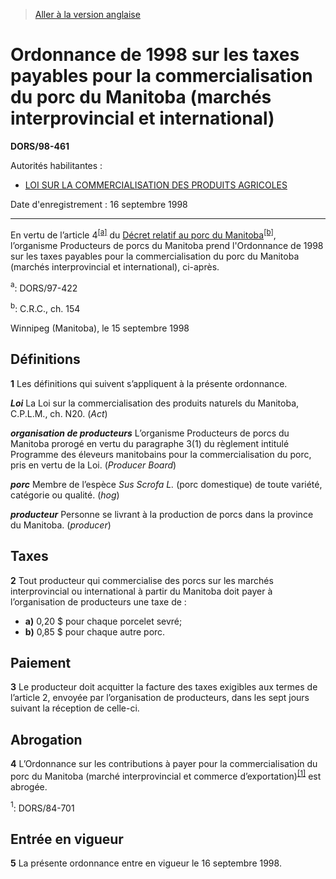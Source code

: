 > [Aller à la version anglaise](/en/Regulations/Statutory%20Orders%20and%20Regulations/98/461.md)

# Ordonnance de 1998 sur les taxes payables pour la commercialisation du porc du Manitoba (marchés interprovincial et international)

**DORS/98-461**

Autorités habilitantes : 
- [LOI SUR LA COMMERCIALISATION DES PRODUITS AGRICOLES](/fr/Lois/Lois%20révisées%20du%20Canada/A/A-6.md)

Date d'enregistrement : 16 septembre 1998

----------

En vertu de l’article 4<sup><a href='#footnotea_f'>[a]</a></sup> du [Décret relatif au porc du Manitoba](/fr/Règlements/Codification%20des%20règlements%20du%20Canada/101-200/C.R.C.,%20ch.%20154.md)<sup><a href='#footnoteb_f'>[b]</a></sup>, l’organisme Producteurs de porcs du Manitoba prend l'Ordonnance de 1998 sur les taxes payables pour la commercialisation du porc du Manitoba (marchés interprovincial et international), ci-après.

<a name='footnotea_f'><sup>a</sup></a>: DORS/97-422<br />

<a name='footnoteb_f'><sup>b</sup></a>: C.R.C., ch. 154<br />

Winnipeg (Manitoba), le 15 septembre 1998




## Définitions


**1** Les définitions qui suivent s’appliquent à la présente ordonnance.

***Loi*** La Loi sur la commercialisation des produits naturels du Manitoba, C.P.L.M., ch. N20. (*Act*)

***organisation de producteurs*** L’organisme Producteurs de porcs du Manitoba prorogé en vertu du paragraphe 3(1) du règlement intitulé Programme des éleveurs manitobains pour la commercialisation du porc, pris en vertu de la Loi. (*Producer Board*)

***porc*** Membre de l’espèce *Sus Scrofa L.* (porc domestique) de toute variété, catégorie ou qualité. (*hog*)

***producteur*** Personne se livrant à la production de porcs dans la province du Manitoba. (*producer*)




## Taxes


**2** Tout producteur qui commercialise des porcs sur les marchés interprovincial ou international à partir du Manitoba doit payer à l’organisation de producteurs une taxe de :
- **a)** 0,20 $ pour chaque porcelet sevré;
- **b)** 0,85 $ pour chaque autre porc.




## Paiement


**3** Le producteur doit acquitter la facture des taxes exigibles aux termes de l’article 2, envoyée par l’organisation de producteurs, dans les sept jours suivant la réception de celle-ci.




## Abrogation


**4** L’Ordonnance sur les contributions à payer pour la commercialisation du porc du Manitoba (marché interprovincial et commerce d’exportation)<sup><a href='#footnote1_f'>[1]</a></sup> est abrogée.

<a name='footnote1_f'><sup>1</sup></a>: DORS/84-701<br />




## Entrée en vigueur


**5** La présente ordonnance entre en vigueur le 16 septembre 1998.


